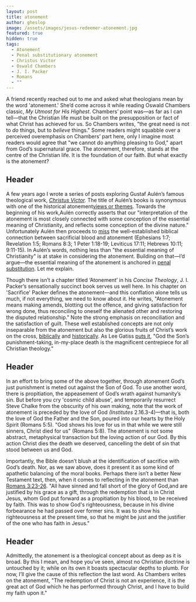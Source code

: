 ```yaml
---
layout: post
title: atonement
author: gheslop
image: /assets/images/jesus-redeemer-atonement.jpg
featured: true
hidden: true
tags:
  - Atonement
  - Penal substitutionary atonement
  - Christus Victor
  - Oswald Chambers
  - J. I. Packer
  - Romans
  - ""
---
```

A friend recently reached out to me and asked what theologians mean by the word 'atonement.' She’d come across it while reading Oswald Chambers classic, *My Utmost for His Highest*. Chambers’ point was—as far as I can tell—that the Christian life must be built on the presupposition or fact of what Christ has achieved for us. So Chambers writes, "the great need is not to *do* things, but to *believe* things." Some readers might squabble over a perceived overemphasis on Chambers’ part here, only I imagine most readers would agree that "we cannot do anything pleasing to God," apart from God’s supernatural grace. The atonement, therefore, stands at the centre of the Christian life. It is the foundation of our faith. But what exactly is the atonement?

## Header

A few years ago I wrote a series of posts exploring Gustaf Aulén’s famous theological work, *[Christus Victor](https://rekindle.co.za/content/2020-07-01-christus-victor-strengths).* The title of Aulén’s books is synonymous with one of the historical atonement[views or themes](https://rekindle.co.za/content/the-work-of-christ-not-merely-substitution/). Towards the beginning of his work,Aulén correctly asserts that our "interpretation of the atonement is most closely connected with some conception of the essential meaning of Christianity, and reflects some conception of the divine nature." Unfortunately Aulén then proceeds to [miss](https://rekindle.co.za/content/2020-07-08-critique-christus-victor) the well-established biblical connection between sacrificial blood and atonement (Ephesians 1:7; Revelation 1:5; Romans 8:3; 1 Peter 1:18-19; Leviticus 17:11; Hebrews 10:11; 9:11-15). In Aulén’s words, nothing less than "the essential meaning of Christianity" is at stake in considering the atonement. Building on that—I’d argue—the essential meaning of the atonement is anchored in [penal substitution](https://rekindle.co.za/content/the-work-of-christ-more-than-gods-justice/). Let me explain.

Though there isn’t a chapter titled ‘Atonement’ in his *Concise Theology*, J. I. Packer’s sensationally succinct book serves us well here. In his chapter on 'Sacrifice' Packer defines the atonement—and this conflation alone tells us much, if not everything, we need to know about it. He writes, "Atonement means making amends, blotting out the offence, and giving satisfaction for wrong done, thus reconciling to oneself the alienated other and restoring the disputed relationship." Note the strong emphasis on reconciliation and the satisfaction of guilt. These well established concepts are not only inseparable from the atonement but also the glorious fruits of Christ’s work on the cross, [biblically](https://rekindle.co.za/content/2020-07-22-christus-victor-new-testament) and [historically](https://rekindle.co.za/content/2020-08-06-christus-victor-theology). As Lee Gatiss [puts it](https://rekindle.co.za/content/book-review-the-forgotten-cross/), "God the Son’s punishment-taking, in-my-place death is the magnificent centrepiece for all Christian theology."

## Header

In an effort to bring some of the above together, through atonement God’s just punishment is meted out against the Son of God. To use another word, there is propitiation, the appeasement of God’s wrath against humanity’s sin. But before you cry 'cosmic child abuse', and temporarily resurrect Steve Chalke from the obscurity of his own making, note that the work of atonement is preceded by the love of God *(Institutes* 2.16.3-4)—that is, both the love of God the Father and the Son, poured into our hearts by the Holy Spirit (Romans 5:5). "God shows his love for us in that while we were still sinners, Christ died for us" (Romans 5:8). The atonement is not some abstract, metaphysical transaction but the loving action of our God. By this action Christ dies the death we deserved, cancelling the debt of sin that stood between us and God.

Importantly, the Bible doesn’t blush at the identification of sacrifice with God’s death. Nor, as we saw above, does it present it as some kind of apathetic balancing of the moral books. Perhaps there isn’t a better New Testament text, then, when it comes to reflecting in the atonement than [Romans 3:23-26](https://rekindle.co.za/content/romans-the-righteousness-of-god/). "All have sinned and fall short of the glory of God,and are justified by his grace as a gift, through the redemption that is in Christ Jesus, whom God put forward as a propitiation by his blood, to be received by faith. This was to show God's righteousness, because in his divine forbearance he had passed over former sins. It was to show his righteousness at the present time, so that he might be just and the justifier of the one who has faith in Jesus."

## Header

Admittedly, the atonement is a theological concept about as deep as it is broad. By this I mean, and hope you’ve seen, almost no Christian doctrine is untouched by it; while on its own it boasts spectacular depths to plumb. For now, I’ll give the cause of this reflection the last word. As Chambers writes on the atonement, "The redemption of Christ is not an experience, it is the great act of God which he has performed through Christ, and I have to build my faith upon it."